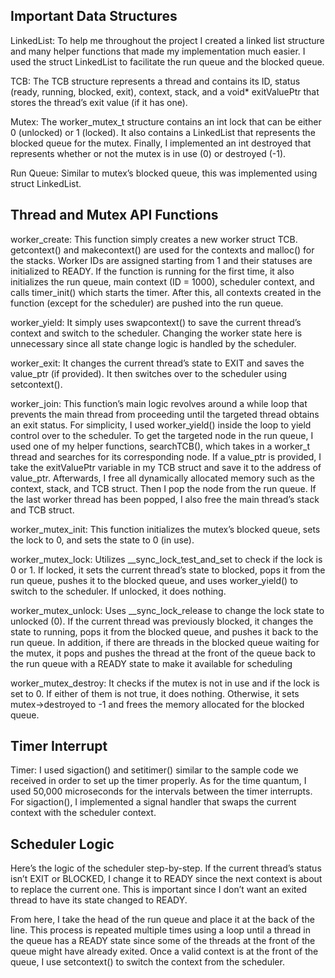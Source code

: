 ## Important Data Structures

LinkedList: To help me throughout the project I created a linked list structure and many helper functions that made my implementation much easier. I used the struct LinkedList to facilitate the run queue and the blocked queue.

TCB: The TCB structure represents a thread and contains its ID, status (ready, running, blocked, exit), context, stack, and a void* exitValuePtr that stores the thread’s exit value (if it has one).

Mutex: The worker_mutex_t structure contains an int lock that can be either 0 (unlocked) or 1 (locked). It also contains a LinkedList that represents the blocked queue for the mutex. Finally, I implemented an int destroyed that represents whether or not the mutex is in use (0) or destroyed (-1).

Run Queue: Similar to mutex’s blocked queue, this was implemented using struct LinkedList.

## Thread and Mutex API Functions

worker_create: This function simply creates a new worker struct TCB. getcontext() and makecontext() are used for the contexts and malloc() for the stacks. Worker IDs are assigned starting from 1 and their statuses are initialized to READY. If the function is running for the first time, it also initializes the run queue, main context (ID = 1000), scheduler context, and calls timer_init() which starts the timer. After this, all contexts created in the function (except for the scheduler) are pushed into the run queue.

worker_yield: It simply uses swapcontext() to save the current thread’s context and switch to the scheduler. Changing the worker state here is unnecessary since all state change logic is handled by the scheduler.

worker_exit: It changes the current thread’s state to EXIT and saves the value_ptr (if provided). It then switches over to the scheduler using setcontext().

worker_join: This function’s main logic revolves around a while loop that prevents the main thread from proceeding until the targeted thread obtains an exit status. For simplicity, I used worker_yield() inside the loop to yield control over to the scheduler. To get the targeted node in the run queue, I used one of my helper functions, searchTCB(), which takes in a worker_t thread and searches for its corresponding node. If a value_ptr is provided, I take the exitValuePtr variable in my TCB struct and save it to the address of value_ptr. Afterwards, I free all dynamically allocated memory such as the context, stack, and TCB struct. Then I pop the node from the run queue. If the last worker thread has been popped, I also free the main thread’s stack and TCB struct.

worker_mutex_init: This function initializes the mutex’s blocked queue, sets the lock to 0, and sets the state to 0 (in use).

worker_mutex_lock: Utilizes __sync_lock_test_and_set to check if the lock is 0 or 1. If locked, it sets the current thread’s state to blocked, pops it from the run queue, pushes it to the blocked queue, and uses worker_yield() to switch to the scheduler. If unlocked, it does nothing.

worker_mutex_unlock: Uses __sync_lock_release to change the lock state to unlocked (0). If the current thread was previously blocked, it changes the state to running, pops it from the blocked queue, and pushes it back to the run queue. In addition, if there are threads in the blocked queue waiting for the mutex, it pops and pushes the thread at the front of the queue back to the run queue with a READY state to make it available for scheduling

worker_mutex_destroy: It checks if the mutex is not in use and if the lock is set to 0. If either of them is not true, it does nothing. Otherwise, it sets mutex->destroyed to -1 and frees the memory allocated for the blocked queue.

## Timer Interrupt

Timer: I used sigaction() and setitimer() similar to the sample code we received in order to set up the timer properly. As for the time quantum, I used 50,000 microseconds for the intervals between the timer interrupts. For sigaction(), I implemented a signal handler that swaps the current context with the scheduler context.

## Scheduler Logic

Here’s the logic of the scheduler step-by-step. If the current thread’s status isn’t EXIT or BLOCKED, I change it to READY since the next context is about to replace the current one. This is important since I don’t want an exited thread to have its state changed to READY. 

From here, I take the head of the run queue and place it at the back of the line. This process is repeated multiple times using a loop until a thread in the queue has a READY state since some of the threads at the front of the queue might have already exited. Once a valid context is at the front of the queue, I use setcontext() to switch the context from the scheduler.

